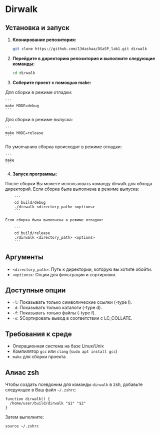 # Dirwalk

## Установка и запуск

1. **Клонирование репозитория:**

    ```bash
    git clone https://github.com/13dashaa/OSaSP_lab1.git dirwalk
    ```

2. **Перейдите в директорию репозитория и выполните следующие команды:**

    ```bash
    cd dirwalk
    ```

3. **Соберите проект с помощью make:**

Для сборки в режиме отладки:

    ```
    make MODE=debug
    ```

Для сборки в режиме выпуска:

    ```
    make MODE=release
    ```
По умолчанию сборка происходит в режиме отладки:

    ```
    make 
    ```

4. **Запуск программы:**

После сборки Вы можете использовать команду dirwalk для обхода директорий.
    Если сборка была выполнена в режиме выпуска:

        ```
        cd build/debug
        ./dirwalk <directory_path> <options>
        ```

    Если сборка была выполнена в режиме отладки:

        ```
        cd build/release
        ./dirwalk <directory_path> <options>
        ```    
    

## Аргументы

- `<directory_path>`: Путь к директории, которую вы хотите обойти.
- `<options>`: Опции для фильтрации и сортировки.

## Доступные опции

- `-l`: Показывать только символические ссылки (-type l).
- `-d`: Показывать только каталоги (-type d).
- `-f`: Показывать только файлы (-type f).
- `-s`: SСортировать вывод в соответствии с LC_COLLATE.

## Требования к среде

-  Операционная система на базе Linux/Unix 
-  Компилятор `gcc` или `clang` (`sudo apt install gcc`)
- `make` для сборки проекта 

## Алиас zsh

Чтобы создать псевдоним для команды  `dirwalk` в zsh, добавьте следующее в Ваш файл `~/.zshrc`:

    
    function dirwalk() {
      /home/user/build/dirwalk "$1" "$2"
    }
    

Затем выполните:

    
    source ~/.zshrc
    
